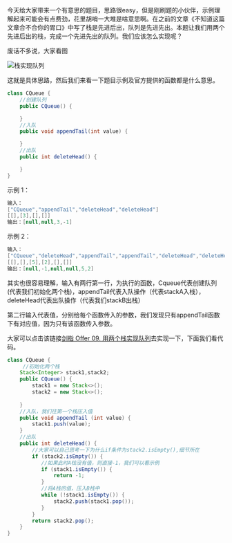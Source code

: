 今天给大家带来一个有意思的题目，思路很easy，但是刚刷题的小伙伴，示例理解起来可能会有点费劲，花里胡哨一大堆是啥意思啊。在之前的文章《不知道这篇文章合不合你的胃口》中写了栈是先进后出，队列是先进先出。本题让我们用两个先进后出的栈，完成一个先进先出的队列。我们应该怎么实现呢？

废话不多说，大家看图

![栈实现队列](E:\Typora笔记\CSDN\leetcode通关笔记\博客动图\栈实现队列.gif)

这就是具体思路，然后我们来看一下题目示例及官方提供的函数都是什么意思。

```java
class CQueue {
    //创建队列
    public CQueue() {

    }
    //入队
    public void appendTail(int value) {

    }
    //出队
    public int deleteHead() {

    }
}
```

示例 1：

```java
输入：
["CQueue","appendTail","deleteHead","deleteHead"]
[[],[3],[],[]]
输出：[null,null,3,-1]
```


示例 2：

```java
输入：
["CQueue","deleteHead","appendTail","appendTail","deleteHead","deleteHead"]
[[],[],[5],[2],[],[]]
输出：[null,-1,null,null,5,2]
```

其实也很容易理解，输入有两行第一行，为执行的函数，Cqueue代表创建队列(代表我们初始化两个栈)，appendTail代表入队操作（代表stackA入栈），deleteHead代表出队操作（代表我们stackB出栈）

第二行输入代表值，分别给每个函数传入的参数，我们发现只有appendTail函数下有对应值，因为只有该函数传入参数。

大家可以点击该链接[剑指 Offer 09. 用两个栈实现队列](https://leetcode-cn.com/problems/yong-liang-ge-zhan-shi-xian-dui-lie-lcof/)去实现一下，下面我们看代码。

```java
class CQueue {
     //初始化两个栈
    Stack<Integer> stack1,stack2;
    public CQueue() {
        stack1 = new Stack<>();
        stack2 = new Stack<>();
 
    }
    //入队，我们往第一个栈压入值
    public void appendTail (int value) {
        stack1.push(value);
    }
    //出队
    public int deleteHead() {
        //大家可以自己思考一下为什么if条件为stack2.isEmpty(),细节所在
        if (stack2.isEmpty()) {
           //如果此时A栈没有值，则直接-1，我们可以看示例
           if (stack1.isEmpty()) {
               return -1;
           }
           //将A栈的值，压入B栈中
           while (!stack1.isEmpty()) {
               stack2.push(stack1.pop());
           }
        }
        return stack2.pop();
    }
}
```

